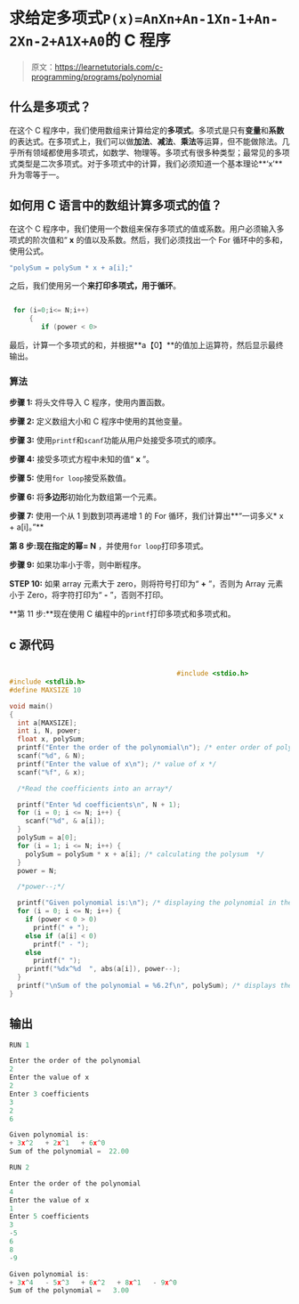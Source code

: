# 求给定多项式`P(x)=AnXn+An-1Xn-1+An-2Xn-2+A1X+A0`的 C 程序

> 原文：<https://learnetutorials.com/c-programming/programs/polynomial>

## 什么是多项式？

在这个 C 程序中，我们使用数组来计算给定的**多项式**。多项式是只有**变量**和**系数**的表达式。在多项式上，我们可以做**加法**、**减法**、**乘法**等运算，但不能做除法。几乎所有领域都使用多项式，如数学、物理等。多项式有很多种类型；最常见的多项式类型是二次多项式。对于多项式中的计算，我们必须知道一个基本理论**‘x’**升为零等于一。

## 如何用 C 语言中的数组计算多项式的值？

在这个 C 程序中，我们使用一个数组来保存多项式的值或系数。用户必须输入多项式的阶次值和“ **x** 的值以及系数。然后，我们必须找出一个 For 循环中的多和，使用公式。

```c
"polySum = polySum * x + a[i];"

```

之后，我们使用另一个**来打印多项式，用于循环**。

```c

 for (i=0;i<= N;i++)
     {
        if (power < 0>

```

最后，计算一个多项式的和，并根据**a【0】**的值加上运算符，然后显示最终输出。

### 算法

**步骤 1:** 将头文件导入 C 程序，使用内置函数。

**步骤 2:** 定义数组大小和 C 程序中使用的其他变量。

**步骤 3:** 使用`printf`和`scanf`功能从用户处接受多项式的顺序。

**步骤 4:** 接受多项式方程中未知的值“ **x** ”。

**步骤 5:** 使用`for loop`接受系数值。

**步骤 6:** 将**多边形**初始化为数组第一个元素。

**步骤 7:** 使用一个从 1 到数到项再递增 1 的 For 循环，我们计算出**“一词多义* x + a[i]。”**

**第 8 步:**现在指定**的幂= N** ，并使用`for loop`打印多项式。

**步骤 9:** 如果功率小于零，则中断程序。

**STEP 10:** 如果 array 元素大于 zero，则将符号打印为“ **+** ”，否则为 Array 元素小于 Zero，将字符打印为“ **-** ”，否则不打印。

**第 11 步:**现在使用 C 编程中的`printf`打印多项式和多项式和。

## c 源代码

```c

                                          #include <stdio.h>
#include <stdlib.h>
#define MAXSIZE 10

void main()
{
  int a[MAXSIZE];
  int i, N, power;
  float x, polySum;
  printf("Enter the order of the polynomial\n"); /* enter order of polynomial */
  scanf("%d", & N);
  printf("Enter the value of x\n"); /* value of x */
  scanf("%f", & x);

  /*Read the coefficients into an array*/

  printf("Enter %d coefficients\n", N + 1);
  for (i = 0; i <= N; i++) {
    scanf("%d", & a[i]);
  }
  polySum = a[0];
  for (i = 1; i <= N; i++) {
    polySum = polySum * x + a[i]; /* calculating the polysum  */
  }
  power = N;

  /*power--;*/

  printf("Given polynomial is:\n"); /* displaying the polynomial in the correct sequence */
  for (i = 0; i <= N; i++) {
    if (power < 0 > 0)
      printf(" + ");
    else if (a[i] < 0)
      printf(" - ");
    else
      printf(" ");
    printf("%dx^%d  ", abs(a[i]), power--);
  }
  printf("\nSum of the polynomial = %6.2f\n", polySum); /* displays the output */
}

```

## 输出

```c
RUN 1

Enter the order of the polynomial
2
Enter the value of x
2
Enter 3 coefficients
3
2
6

Given polynomial is:
+ 3x^2   + 2x^1   + 6x^0
Sum of the polynomial =  22.00

RUN 2

Enter the order of the polynomial
4
Enter the value of x
1
Enter 5 coefficients
3
-5
6
8
-9

Given polynomial is:
+ 3x^4   - 5x^3   + 6x^2   + 8x^1   - 9x^0
Sum of the polynomial =   3.00
```